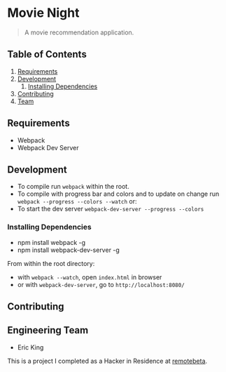 # Movie Night

> A movie recommendation application.


## Table of Contents

1. [Requirements](#requirements)
1. [Development](#development)
    1. [Installing Dependencies](#installing-dependencies)
1. [Contributing](#contributing)
1. [Team](#engineering-team)


## Requirements

- Webpack
- Webpack Dev Server


## Development
 - To compile run `webpack` within the root.
 - To compile with progress bar and colors and to update on change run `webpack --progress --colors --watch` or:
 - To start the dev server `webpack-dev-server --progress --colors`

### Installing Dependencies
 - npm install webpack -g
 - npm install webpack-dev-server -g

From within the root directory:

- with `webpack --watch`, open `index.html` in browser
- or with `webpack-dev-server`, go to `http://localhost:8080/`



## Contributing




## Engineering Team
  - Eric King


This is a project I completed as a Hacker in Residence at [remotebeta](http://remotebeta.com).